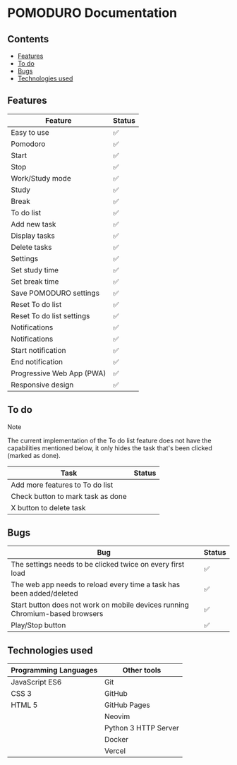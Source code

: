 # POMODURO Documentation

## Contents

-   [Features](#features)
-   [To do](#to-do)
-   [Bugs](#bugs)
-   [Technologies used](#technologies-used)

## Features

| Feature                   | Status
|---------------------------|-------
| Easy to use               | ✅
| Pomodoro                  | ✅
| Start                     | ✅
| Stop                      | ✅
| Work/Study mode           | ✅
| Study                     | ✅
| Break                     | ✅
| To do list                | ✅
| Add new task              | ✅
| Display tasks             | ✅
| Delete tasks              | ✅
| Settings                  | ✅
| Set study time            | ✅
| Set break time            | ✅
| Save POMODURO settings    | ✅
| Reset To do list          | ✅
| Reset To do list settings | ✅
| Notifications             | ✅
| Notifications             | ✅
| Start notification        | ✅
| End notification          | ✅
| Progressive Web App (PWA) | ✅
| Responsive design         | ✅

## To do

> [!NOTE]
> The current implementation of the To do list feature does not have the capabilities mentioned below, it only hides the task that's been clicked (marked as done).

| Task                              | Status
|-----------------------------------|-------
| Add more features to To do list   |
| Check button to mark task as done |
| X button to delete task           |

## Bugs

| Bug                                                                          | Status
|------------------------------------------------------------------------------|-------
| The settings needs to be clicked twice on every first load                   | ✅
| The web app needs to reload every time a task has been added/deleted         | ✅
| Start button does not work on mobile devices running Chromium-based browsers | ✅
| Play/Stop button                                                             | ✅

## Technologies used

| Programming Languages | Other tools
|-----------------------|------------
| JavaScript ES6        | Git
| CSS 3                 | GitHub
| HTML 5                | GitHub Pages
|                       | Neovim
|                       | Python 3 HTTP Server
|                       | Docker
|                       | Vercel
